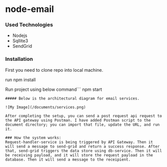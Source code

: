 # node-email
### Used Technologies
- Nodejs
- Sqllite3
- SendGrid

### Installation
First you need to clone repo into local machine.

run npm install

Run project using below command```
npm start
```
##### Below is the architectural diagram for email services.

![My Image](/documents/services.png)

After completing the setup, you can send a post request api request to the API gateway using Postman. I have added Postman script to the document directory; you can import that file, update the URL, and run it.

### How the system works:
Request-handler-service is being triggered by API Gateway. Then it will send a message to send-grid and return a success response. After that, send-grid triggers the data store using db-service. Then it will be receiving payload, and it will store the request payload in the database. Then it will send a message to the receipient.
